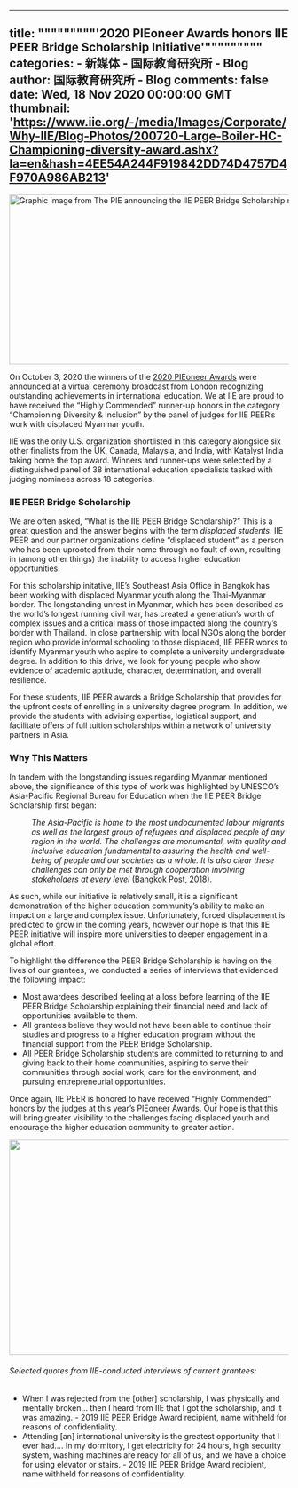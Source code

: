 
---
title: """""""""'2020 PIEoneer Awards honors IIE PEER Bridge Scholarship Initiative'"""""""""
categories: 
    - 新媒体
    - 国际教育研究所 - Blog
author: 国际教育研究所 - Blog
comments: false
date: Wed, 18 Nov 2020 00:00:00 GMT
thumbnail: 'https://www.iie.org/-/media/Images/Corporate/Why-IIE/Blog-Photos/200720-Large-Boiler-HC-Championing-diversity-award.ashx?la=en&hash=4EE54A244F919842DD74D4757D4F970A986AB213'
---

<div>   
<p> <img alt="Graphic image from The PIE announcing the IIE  PEER Bridge Scholarship received the "Championing diversity award" of highly commended." src="https://www.iie.org/-/media/Images/Corporate/Why-IIE/Blog-Photos/200720-Large-Boiler-HC-Championing-diversity-award.ashx?la=en&hash=4EE54A244F919842DD74D4757D4F970A986AB213" width="750" height="306" referrerpolicy="no-referrer"></p>
<p>On October 3, 2020 the winners of the <a href="https://pieoneerawards.com/2020/en/page/pieoneer-awards-2020-winners" target="_blank">2020 PIEoneer Awards</a> were announced at a virtual ceremony broadcast from London recognizing outstanding achievements in international education. We at IIE are proud to have received the “Highly Commended” runner-up honors in the category “Championing Diversity & Inclusion” by the panel of judges for IIE PEER’s work with displaced Myanmar youth.</p>
<p>IIE was the only U.S. organization shortlisted in this category alongside six other finalists from the UK, Canada, Malaysia, and India, with Katalyst India taking home the top award. Winners and runner-ups were selected by a distinguished panel of 38 international education specialists tasked with judging nominees across 18 categories.</p>
<h3>IIE PEER Bridge Scholarship</h3>
<p>We are often asked, “What is the IIE PEER Bridge Scholarship?” This is a great question and the answer begins with the term <em>displaced students</em>. IIE PEER and our partner organizations define “displaced student” as a person who has been uprooted from their home through no fault of own, resulting in (among other things) the inability to access higher education opportunities.</p>
<p>For this scholarship initative, IIE’s Southeast Asia Office in Bangkok has been working with displaced Myanmar youth along the Thai-Myanmar border. The longstanding unrest in Myanmar, which has been described as the world’s longest running civil war, has created a generation’s worth of complex issues and a critical mass of those impacted along the country’s border with Thailand. In close partnership with local NGOs along the border region who provide informal schooling to those displaced, IIE PEER works to identify Myanmar youth who aspire to complete a university undergraduate degree. In addition to this drive, we look for young people who show evidence of academic aptitude, character, determination, and overall resilience.</p>
<p>For these students, IIE PEER awards a Bridge Scholarship that provides for the upfront costs of enrolling in a university degree program. In addition, we provide the students with advising expertise, logistical support, and facilitate offers of full tuition scholarships within a network of university partners in Asia.</p>
<h3>Why This Matters</h3>
<p>In tandem with the longstanding issues regarding Myanmar mentioned above, the significance of this type of work was highlighted by UNESCO’s Asia-Pacific Regional Bureau for Education when the IIE PEER Bridge Scholarship first began:<em></em></p>
<p style="margin-left: 40px;"><em>The Asia-Pacific is home to the most undocumented labour migrants as well as the largest group of refugees and displaced people of any region in the world. The challenges are monumental, with quality and inclusive education fundamental to assuring the health and well-being of people and our societies as a whole. It is also clear these challenges can only be met through cooperation involving stakeholders at every level</em> (<a href="https://www.bangkokpost.com/opinion/opinion/1579534/dont-leave-refugee-migrant-kids-behind" target="_blank">Bangkok Post, 2018</a>).</p>
<p>As such, while our initiative is relatively small, it is a significant demonstration of the higher education community’s ability to make an impact on a large and complex issue. Unfortunately, forced displacement is predicted to grow in the coming years, however our hope is that this IIE PEER initiative will inspire more universities to deeper engagement in a global effort.</p>
<p>To highlight the difference the PEER Bridge Scholarship is having on the lives of our grantees, we conducted a series of interviews that evidenced the following impact:</p>
<ul>
    <li>Most awardees described feeling at a loss before learning of the IIE PEER Bridge Scholarship explaining their financial need and lack of opportunities available to them.</li>
    <li>All grantees believe they would not have been able to continue their studies and progress to a higher education program without the financial support from the PEER Bridge Scholarship.</li>
    <li>All PEER Bridge Scholarship students are committed to returning to and giving back to their home communities, aspiring to serve their communities through social work, care for the environment, and pursuing entrepreneurial opportunities.</li>
</ul>
<p>Once again, IIE PEER is honored to have received “Highly Commended” honors by the judges at this year’s PIEoneer Awards. Our hope is that this will bring greater visibility to the challenges facing displaced youth and encourage the higher education community to greater action.</p>
<p style="text-align: center;"><img alt src="https://www.iie.org/-/media/Images/Corporate/Why-IIE/Blog-Photos/IMG_4931.ashx?h=388&w=624&la=en&hash=295A3F8B8013E6836B76C61BEBC0C72E8E2A5AA0" style="width: 624px; height: 388px;" class="center;" referrerpolicy="no-referrer"></p>
<h6>Selected quotes from IIE-conducted interviews of current grantees:</h6>
<ul>
    <li>When I was rejected from the [other] scholarship, I was physically and mentally broken... then I heard from IIE that I got the scholarship, and it was amazing. - 2019 IIE PEER Bridge Award recipient, name withheld for reasons of confidentiality.</li>
    <li>Attending [an] international university is the greatest opportunity that I ever had…. In my dormitory, I get electricity for 24 hours, high security system, washing machines are ready for all of us, and we have a choice for using elevator or stairs. - 2019 IIE PEER Bridge Award recipient, name withheld for reasons of confidentiality. </li>
</ul>
                


              
</div>
            
